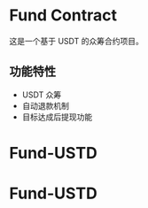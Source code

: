 # Fund Contract

这是一个基于 USDT 的众筹合约项目。

## 功能特性

- USDT 众筹
- 自动退款机制
- 目标达成后提现功能
# Fund-USTD
# Fund-USTD
